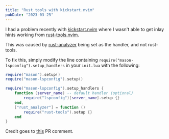 ```yaml
---
title: "Rust tools with kickstart.nvim"
pubDate: "2023-03-25"
---
```


I had a problem recently with [kickstart.nvim](https://github.com/nvim-lua/kickstart.nvim) where I wasn't able to get inlay hints working from [rust-tools.nvim](https://github.com/simrat39/rust-tools.nvim).

This was caused by [rust-analyzer](https://github.com/rust-lang/rust-analyzer) being set as the handler, and not rust-tools.

To fix this, simply modify the line containing `require("mason-lspconfig").setup_handlers` in your `init.lua` with the following:

```lua
require("mason").setup()
require("mason-lspconfig").setup()

require("mason-lspconfig").setup_handlers {
    function (server_name) -- default handler (optional)
        require("lspconfig")[server_name].setup {}
    end,
    ["rust_analyzer"] = function ()
        require("rust-tools").setup {}
    end
}
```

Credit goes to [this](https://github.com/nvim-lua/kickstart.nvim/pull/107#issuecomment-1368613366) PR comment.
